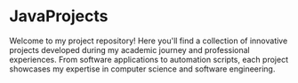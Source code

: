 # JavaProjects
Welcome to my project repository! Here you'll find a collection of innovative projects developed during my academic journey and professional experiences. From software applications to automation scripts, each project showcases my expertise in computer science and software engineering.

